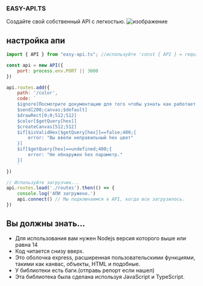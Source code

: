 ### EASY-API.TS
Создайте свой собственный API с легкостью.
![изображение](https://i.imgur.com/upR5GuS.png)

## настройка апи

```js
import { API } from "easy-api.ts"; //используйте 'const { API } = require("easy-api.ts")' для JavaScript

const api = new API({
    port: process.env.PORT || 3000
})

api.routes.add({
    path: '/color',
    code: `
    $ignore[Посмотрите документацию для того чтобы узнать как работает эта функция]
    $send[200;canvas;$default]
    $drawRect[0;0;512;512]
    $color[$getQuery[hex]]
    $createCanvas[512;512]
    $if[$isValidHex[$getQuery[hex]]==false;400;{
        error: "Вы ввели неправильный hex цвет"
    }]
    $if[$getQuery[hex]==undefined;400;{
        error: "Не обнаружен hex параметр."
    }]
    `
})

// Используйте загрузчик...
api.routes.load('./routes').then(() => {
    console.log('АПИ загружено.')
    api.connect() // Мы подключаемся к API, когда все загрузилось.
})
```

## Вы должны знать...
- Для использования вам нужен Nodejs версия которого выше или равна 14
- Код читается снизу вверх.
- Это оболочка express, расширенная пользовательскими функциями, такими как канвас, объекты, HTML и подобные.
- У библиотеки есть баги.(отправь репорт если нашел)
- Эта библиотека была сделана используя JavaScript и TypeScript.
